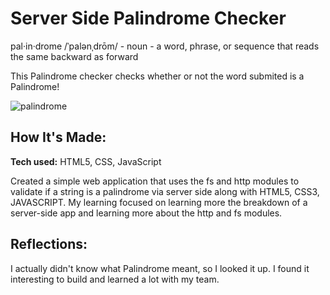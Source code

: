 # Server Side Palindrome Checker

pal·in·drome /ˈpalənˌdrōm/ - noun -
a word, phrase, or sequence that reads the same backward as forward
 
This Palindrome checker checks whether or not the word submited is a Palindrome!

![palindrome](https://j.gifs.com/K8Bgmn.gif)

## How It's Made:

**Tech used:** HTML5, CSS, JavaScript

Created a simple web application that uses the fs and http modules to validate if a string is a palindrome via server side along with HTML5, CSS3, JAVASCRIPT. My learning focused on learning more the breakdown of a server-side app and learning more about the http and fs modules.  

## Reflections:

I actually didn't know what Palindrome meant, so I looked it up. I found it interesting to build and learned a lot with my team. 